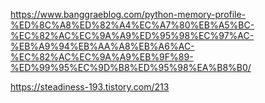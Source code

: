 https://www.banggraeblog.com/python-memory-profile-%ED%8C%A8%ED%82%A4%EC%A7%80%EB%A5%BC-%EC%82%AC%EC%9A%A9%ED%95%98%EC%97%AC-%EB%A9%94%EB%AA%A8%EB%A6%AC-%EC%82%AC%EC%9A%A9%EB%9F%89-%ED%99%95%EC%9D%B8%ED%95%98%EA%B8%B0/ 

https://steadiness-193.tistory.com/213

